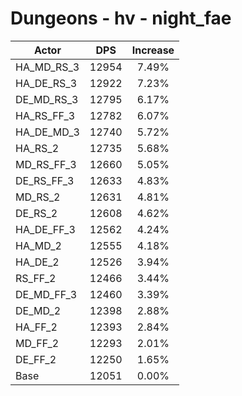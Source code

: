 # Dungeons - hv - night_fae
| Actor | DPS | Increase |
|---|:---:|:---:|
|HA_MD_RS_3|12954|7.49%|
|HA_DE_RS_3|12922|7.23%|
|DE_MD_RS_3|12795|6.17%|
|HA_RS_FF_3|12782|6.07%|
|HA_DE_MD_3|12740|5.72%|
|HA_RS_2|12735|5.68%|
|MD_RS_FF_3|12660|5.05%|
|DE_RS_FF_3|12633|4.83%|
|MD_RS_2|12631|4.81%|
|DE_RS_2|12608|4.62%|
|HA_DE_FF_3|12562|4.24%|
|HA_MD_2|12555|4.18%|
|HA_DE_2|12526|3.94%|
|RS_FF_2|12466|3.44%|
|DE_MD_FF_3|12460|3.39%|
|DE_MD_2|12398|2.88%|
|HA_FF_2|12393|2.84%|
|MD_FF_2|12293|2.01%|
|DE_FF_2|12250|1.65%|
|Base|12051|0.00%|
